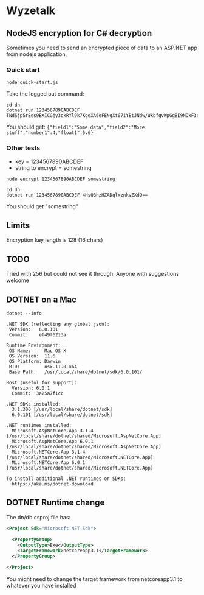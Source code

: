 # Wyzetalk

## NodeJS encryption for C# decryption

Sometimes you need to send an encrypted piece of data to an ASP.NET app from nodejs application.

### Quick start

```
node quick-start.js
```
Take the logged out command:
```
cd dn
dotnet run 1234567890ABCDEF TNdSjpSrEes9BXICGjy3oxRYl9k7KgeXA6eFENgXt07iYEtJNdw/WkbfgvWpGgBI9NDxF3e2ooVWp3Om9oxZU5ldlcWdnn81A8SL6nbg9tE=
```
You should get:
`{"field1":"Some data","field2":"More stuff","number1":4,"float1":5.6}`



### Other tests

* key = 1234567890ABCDEF
* string to encrypt = somestring

```
node encrypt 1234567890ABCDEF somestring
```
```
cd dn
dotnet run 1234567890ABCDEF 4HsQBhzHZADqlxznkvZXdQ==
```

You should get "somestring"

## Limits

Encryption key length is 128 (16 chars)

## TODO

Tried with 256 but could not see it through. Anyone with suggestions welcome

## DOTNET on a Mac

`dotnet --info`

```
.NET SDK (reflecting any global.json):
 Version:   6.0.101
 Commit:    ef49f6213a

Runtime Environment:
 OS Name:     Mac OS X
 OS Version:  11.6
 OS Platform: Darwin
 RID:         osx.11.0-x64
 Base Path:   /usr/local/share/dotnet/sdk/6.0.101/

Host (useful for support):
  Version: 6.0.1
  Commit:  3a25a7f1cc

.NET SDKs installed:
  3.1.300 [/usr/local/share/dotnet/sdk]
  6.0.101 [/usr/local/share/dotnet/sdk]

.NET runtimes installed:
  Microsoft.AspNetCore.App 3.1.4 [/usr/local/share/dotnet/shared/Microsoft.AspNetCore.App]
  Microsoft.AspNetCore.App 6.0.1 [/usr/local/share/dotnet/shared/Microsoft.AspNetCore.App]
  Microsoft.NETCore.App 3.1.4 [/usr/local/share/dotnet/shared/Microsoft.NETCore.App]
  Microsoft.NETCore.App 6.0.1 [/usr/local/share/dotnet/shared/Microsoft.NETCore.App]

To install additional .NET runtimes or SDKs:
  https://aka.ms/dotnet-download
```

## DOTNET Runtime change

The dn/db.csproj file has:

```xml
<Project Sdk="Microsoft.NET.Sdk">

  <PropertyGroup>
    <OutputType>Exe</OutputType>
    <TargetFramework>netcoreapp3.1</TargetFramework>
  </PropertyGroup>

</Project>
```

You might need to change the target framework from netcoreapp3.1 to whatever you have installed
